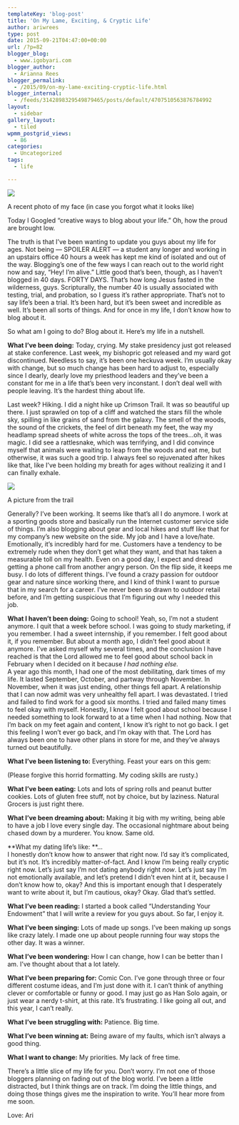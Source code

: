```yaml
---
templateKey: 'blog-post'
title: 'On My Lame, Exciting, & Cryptic Life'
author: ariwrees
type: post
date: 2015-09-21T04:47:00+00:00
url: /?p=82
blogger_blog:
  - www.igobyari.com
blogger_author:
  - Arianna Rees
blogger_permalink:
  - /2015/09/on-my-lame-exciting-cryptic-life.html
blogger_internal:
  - /feeds/3142898329549879465/posts/default/4707510563876784992
layout:
  - sidebar
gallery_layout:
  - tiled
wpmm_postgrid_views:
  - 86
categories:
  - Uncategorized
tags:
  - life

---
```

[![](https://www.igobyari.com/wp-content/uploads/2015/09/11809915_517942908362174_85597213_n252812529.jpg)](https://www.igobyari.com/wp-content/uploads/2015/09/11809915_517942908362174_85597213_n252812529-1.jpg)

A recent photo of my face (in case you forgot what it looks like)

Today I Googled “creative ways to blog about your life.” Oh, how the proud are brought low.

The truth is that I’ve been wanting to update you guys about my life for ages. Not being — SPOILER ALERT — a student any longer and working in an upstairs office 40 hours a week has kept me kind of isolated and out of the way. Blogging’s one of the few ways I can reach out to the world right now and say, “Hey! I’m alive.” Little good that’s been, though, as I haven’t blogged in 40 days. FORTY DAYS. That’s how long Jesus fasted in the wilderness, guys. Scripturally, the number 40 is usually associated with testing, trial, and probation, so I guess it’s rather appropriate. That’s not to say life’s been a trial. It’s been hard, but it’s been sweet and incredible as well. It’s been all sorts of things. And for once in my life, I don’t know how to blog about it.

So what am I going to do? Blog about it. Here’s my life in a nutshell.

**What I’ve been doing:** Today, crying. My stake presidency just got released at stake conference. Last week, my bishopric got released and my ward got discontinued. Needless to say, it’s been one heckuva week. I’m usually okay with change, but so much change has been hard to adjust to, especially since I dearly, dearly love my priesthood leaders and they’ve been a constant for me in a life that’s been very inconstant. I don’t deal well with people leaving. It’s the hardest thing about life.

Last week? Hiking. I did a night hike up Crimson Trail. It was so beautiful up there. I just sprawled on top of a cliff and watched the stars fill the whole sky, spilling in like grains of sand from the galaxy. The smell of the woods, the sound of the crickets, the feel of dirt beneath my feet, the way my headlamp spread sheets of white across the tops of the trees…oh, it was magic. I did see a rattlesnake, which was terrifying, and I did convince myself that animals were waiting to leap from the woods and eat me, but otherwise, it was such a good trip. I always feel so rejuvenated after hikes like that, like I’ve been holding my breath for ages without realizing it and I can finally exhale.

[![](https://www.igobyari.com/wp-content/uploads/2015/09/11374186_969923963051257_985804118_n.jpg)](https://www.igobyari.com/wp-content/uploads/2015/09/11374186_969923963051257_985804118_n-1.jpg)

A picture from the trail

Generally? I’ve been working. It seems like that’s all I do anymore. I work at a sporting goods store and basically run the Internet customer service side of things. I’m also blogging about gear and local hikes and stuff like that for my company’s new website on the side. My job and I have a love/hate. Emotionally, it’s incredibly hard for me. Customers have a tendency to be extremely rude when they don’t get what they want, and that has taken a measurable toll on my health. Even on a good day, I expect and dread getting a phone call from another angry person. On the flip side, it keeps me busy. I do lots of different things. I’ve found a crazy passion for outdoor gear and nature since working there, and I kind of think I want to pursue that in my search for a career. I’ve never been so drawn to outdoor retail before, and I’m getting suspicious that I’m figuring out why I needed this job.

**What I haven’t been doing:** Going to school! Yeah, so, I’m not a student anymore. I quit that a week before school. I was going to study marketing, if you remember. I had a sweet internship, if you remember. I felt good about it, if you remember. But about a month ago, I didn’t feel good about it anymore. I’ve asked myself why several times, and the conclusion I have reached is that the Lord allowed me to feel good about school back in February when I decided on it because _I had nothing else._  
A year ago this month, I had one of the most debilitating, dark times of my life. It lasted September, October, and partway through November. In November, when it was just ending, other things fell apart. A relationship that I can now admit was very unhealthy fell apart. I was devastated. I tried and failed to find work for a good six months. I tried and failed many times to feel okay with myself. Honestly, I know I felt good about school because I needed something to look forward to at a time when I had nothing. Now that I’m back on my feet again and content, I know it’s right to not go back. I get this feeling I won’t ever go back, and I’m okay with that. The Lord has always been one to have other plans in store for me, and they’ve always turned out beautifully.

**What I’ve been listening to:** Everything. Feast your ears on this gem:

(Please forgive this horrid formatting. My coding skills are rusty.)

**What I’ve been eating:** Lots and lots of spring rolls and peanut butter cookies. Lots of gluten free stuff, not by choice, but by laziness. Natural Grocers is just right there.

**What I’ve been dreaming about:** Making it big with my writing, being able to have a job I love every single day. The occasional nightmare about being chased down by a murderer. You know. Same old.

**What my dating life’s like: **…  
I honestly don’t know how to answer that right now. I’d say it’s complicated, but it’s not. It’s incredibly matter-of-fact. And I know I’m being really cryptic right now. Let’s just say I’m not dating anybody right _now_. Let’s just say I’m not emotionally available, and let’s pretend I didn’t even hint at it, because I don’t know how to, okay? And this is important enough that I desperately want to write about it, but I’m cautious, okay? Okay. Glad that’s settled.

**What I’ve been reading:** I started a book called “Understanding Your Endowment” that I will write a review for you guys about. So far, I enjoy it.

**What I’ve been singing:** Lots of made up songs. I’ve been making up songs like crazy lately. I made one up about people running four way stops the other day. It was a winner.

**What I’ve been wondering:** How I can change, how I can be better than I am. I’ve thought about that a lot lately.

**What I’ve been preparing for:** Comic Con. I’ve gone through three or four different costume ideas, and I’m just done with it. I can’t think of anything clever or comfortable or funny or good. I may just go as Han Solo again, or just wear a nerdy t-shirt, at this rate. It’s frustrating. I like going all out, and this year, I can’t really.

**What I’ve been struggling with:** Patience. Big time.

**What I’ve been winning at:** Being aware of my faults, which isn’t always a good thing.

**What I want to change:** My priorities. My lack of free time.

There’s a little slice of my life for you. Don’t worry. I’m not one of those bloggers planning on fading out of the blog world. I’ve been a little distracted, but I think things are on track. I’m doing the little things, and doing those things gives me the inspiration to write. You’ll hear more from me soon.

Love: Ari